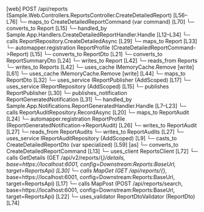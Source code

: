 [web] POST /api/reports  (Sample.Web.Controllers.ReportsController.CreateDetailedReport)  [L56–L76]
  └─ maps_to CreateDetailedReportCommand (var command) [L70]
    └─ converts_to Report [L15]
    └─ handled_by Sample.App.Handlers.CreateDetailedReportHandler.Handle [L12–L34]
      └─ calls ReportRepository.CreateDetailedAsync [L29]
        └─ maps_to Report [L33]
          └─ automapper.registration ReportProfile (CreateDetailedReportCommand->Report) [L15]
          └─ converts_to ReportDto [L21]
          └─ converts_to ReportSummaryDto [L24]
        └─ writes_to Report [L42]
          └─ reads_from Reports
          └─ writes_to Reports [L42]
        └─ uses_cache IMemoryCache.Remove [write] [L61]
        └─ uses_cache IMemoryCache.Remove [write] [L44]
      └─ maps_to ReportDto [L32]
      └─ uses_service IReportPublisher (AddScoped) [L17]
      └─ uses_service IReportRepository (AddScoped) [L15]
      └─ publishes ReportPublisher [L30]
      └─ publishes_notification ReportGeneratedNotification [L31]
        └─ handled_by Sample.App.Notifications.ReportGeneratedHandler.Handle [L7–L23]
          └─ calls ReportAuditRepository.RecordAsync [L20]
            └─ maps_to ReportAudit [L24]
              └─ automapper.registration ReportProfile (ReportGeneratedNotification->ReportAudit) [L26]
            └─ writes_to ReportAudit [L27]
              └─ reads_from ReportAudits
              └─ writes_to ReportAudits [L27]
          └─ uses_service IReportAuditRepository (AddScoped) [L9]
  └─ casts_to CreateDetailedReportDto (var specialized) [L59] [as]
    └─ converts_to CreateDetailedReportCommand [L13]
  └─ uses_client ReportsClient [L72]
    └─ calls GetDetails (GET /api/v2/reports/{*}/details, base=https://localhost:6001, config=Downstream:Reports:BaseUrl, target=ReportsApi) [L30]
    └─ calls MapGet (GET /api/reports/{*}, base=https://localhost:6001, config=Downstream:Reports:BaseUrl, target=ReportsApi) [L17]
    └─ calls MapPost (POST /api/reports/search, base=https://localhost:6001, config=Downstream:Reports:BaseUrl, target=ReportsApi) [L22]
  └─ uses_validator ReportDtoValidator (ReportDto) [L74]

